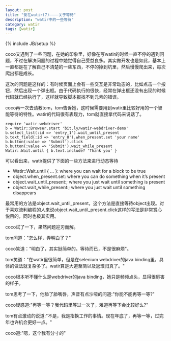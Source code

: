 ```yaml
---
layout: post
title: "爱在watir(7)————关于等待"
description: "watir中的一些等待"
category: watir
tags: [watir]
---
```

{% include JB/setup %}

coco又遇到了一些问题，在她的印象里，好像在写watir的时候一直不停的遇到问题，不过在解决问题的过程中她觉得自己受益良多。其实做开发也是如此，基本上一直都是在了解自己不清楚的一些东西，不停的掉到坑里，然后慢慢爬出来，每次爬出都是成长。

这次的问题是这样的：有时候页面上会有一些交互是非常动态的，比如点击一个按钮，然后出现一个弹出框。由于代码执行的很快，经常在弹出框还没有出现的时候代码就已经执行了，这样就导致脚本报找不到元素的错误。

coco再一次去请教tom，tom告诉她，这时候需要用到watir里比较好用的一个智能等待的特性。watir的代码很有表现力，tom就直接拿代码来说话了。

```
require 'watir-webdriver'
b = Watir::Browser.start 'bit.ly/watir-webdriver-demo'
b.select_list(:id => 'entry_1').wait_until_present
b.text_field(:id => 'entry_0').when_present.set 'your name'
b.button(:value => 'Submit').click
b.button(:value => 'Submit').wait_while_present
Watir::Wait.until { b.text.include? 'Thank you' }
```
可以看出来，watir提供了下面的一些方法来进行动态等待

* Watir::Wait.until { ... }: where you can wait for a block to be true
* object.when_present.set: where you can do something when it’s present
* object.wait_until_present:; where you just wait until something is present
* object.wait_while_present:; where you just wait until something disappears

最常用的方法是object.wait_until_present，这个方法是直接等待object出现。对于喜欢流利编程的人来说object.wait_until_present.click这样的写法是非常赏心悦目的，同时也极其实用。

coco试了一下，果然问题迎刃而解。

tom问道："怎么样，弄明白了？"

coco笑道："明白了，其实挺简单的。等待而已，不是很麻烦"。

tom笑道："在watir里很简单，但是在selenium webdriver的java binding里，具体的做法就复杂多了。watir算是大道至简以及返璞归真了。"

coco根本听不懂什么是webdriver的java binding，她只是频频点头，显得很厉害的样子。

tom思考了一下，他舔了舔嘴唇，声音有点沙哑的问道:"你能不能再等一等?"

coco疑惑道:"再等一等？我代码里等过一次了，难道再等下会比较好么?"

tom有点激动的说道:"不是，我是指换工作的事情。现在年底了，再等一等，过完年也许机会更好一点。"

coco道:"嗯，这个我有分寸的"
